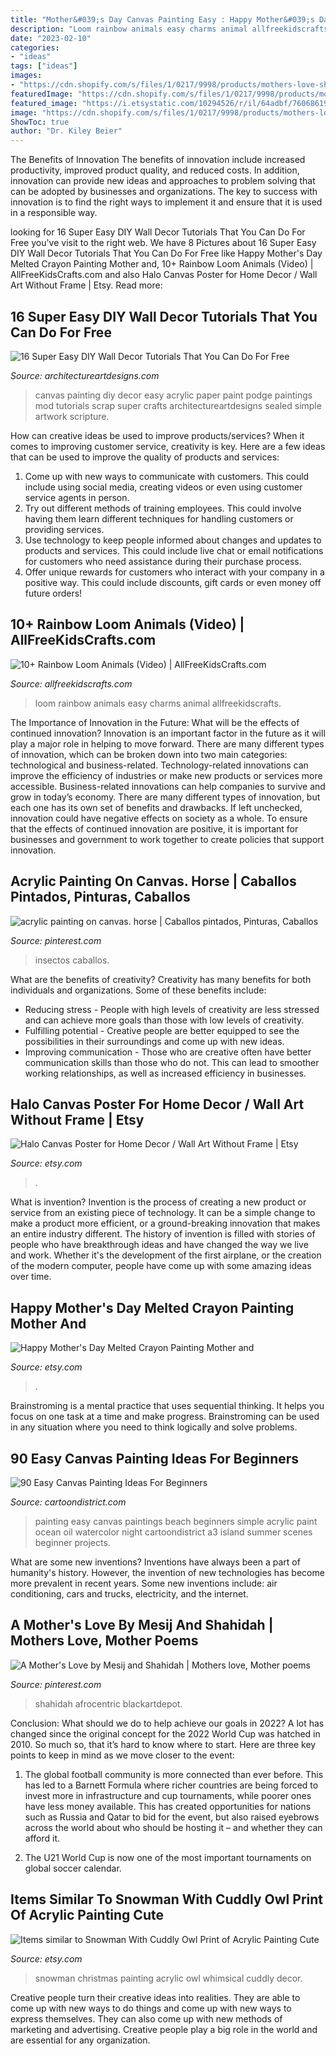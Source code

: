 ```yaml
---
title: "Mother&#039;s Day Canvas Painting Easy : Happy Mother&#039;s Day Melted Crayon Painting Mother And"
description: "Loom rainbow animals easy charms animal allfreekidscrafts"
date: "2023-02-10"
categories:
- "ideas"
tags: ["ideas"]
images:
- "https://cdn.shopify.com/s/files/1/0217/9998/products/mothers-love-shahidah-mesij.jpg?v=1492393833"
featuredImage: "https://cdn.shopify.com/s/files/1/0217/9998/products/mothers-love-shahidah-mesij.jpg?v=1492393833"
featured_image: "https://i.etsystatic.com/10294526/r/il/64adbf/760686193/il_570xN.760686193_h191.jpg"
image: "https://cdn.shopify.com/s/files/1/0217/9998/products/mothers-love-shahidah-mesij.jpg?v=1492393833"
ShowToc: true
author: "Dr. Kiley Beier"
---
```



The Benefits of Innovation
The benefits of innovation include increased productivity, improved product quality, and reduced costs. In addition, innovation can provide new ideas and approaches to problem solving that can be adopted by businesses and organizations. The key to success with innovation is to find the right ways to implement it and ensure that it is used in a responsible way.

	

		
looking for 16 Super Easy DIY Wall Decor Tutorials That You Can Do For Free you've visit to the right web. We have 8 Pictures about 16 Super Easy DIY Wall Decor Tutorials That You Can Do For Free like Happy Mother&#039;s Day Melted Crayon Painting Mother and, 10+ Rainbow Loom Animals (Video) | AllFreeKidsCrafts.com and also Halo Canvas Poster for Home Decor / Wall Art Without Frame | Etsy. Read more:
		
    
## 16 Super Easy DIY Wall Decor Tutorials That You Can Do For Free

<img loading=lazy src="http://www.architectureartdesigns.com/wp-content/uploads/2017/10/8-2.jpg" onerror="this.onerror=null;this.src='https://tse3.mm.bing.net/th?id=OIP.YeA_xcguL29YGAcnwsNqKgHaHa&amp;pid=15.1';" alt="16 Super Easy DIY Wall Decor Tutorials That You Can Do For Free">

_Source: architectureartdesigns.com_

>canvas painting diy decor easy acrylic paper paint podge paintings mod tutorials scrap super crafts architectureartdesigns sealed simple artwork scripture. 

	

How can creative ideas be used to improve products/services?
When it comes to improving customer service, creativity is key. Here are a few ideas that can be used to improve the quality of products and services: 
1. Come up with new ways to communicate with customers. This could include using social media, creating videos or even using customer service agents in person.
2. Try out different methods of training employees. This could involve having them learn different techniques for handling customers or providing services.
3. Use technology to keep people informed about changes and updates to products and services. This could include live chat or email notifications for customers who need assistance during their purchase process.
4. Offer unique rewards for customers who interact with your company in a positive way. This could include discounts, gift cards or even money off future orders!

    
## 10+ Rainbow Loom Animals (Video) | AllFreeKidsCrafts.com

<img loading=lazy src="https://irepo.primecp.com/2015/09/238710/AFKC---Rainbow-Loom-Animals-to-Make-collage_ExtraLarge800_ID-1215893.jpg?v=1215893" onerror="this.onerror=null;this.src='https://tse3.mm.bing.net/th?id=OIP.yX64MlDg8fR5CmKDXPZ82QHaLG&amp;pid=15.1';" alt="10+ Rainbow Loom Animals (Video) | AllFreeKidsCrafts.com">

_Source: allfreekidscrafts.com_

>loom rainbow animals easy charms animal allfreekidscrafts. 

	

The Importance of Innovation in the Future: What will be the effects of continued innovation?
Innovation is an important factor in the future as it will play a major role in helping to move forward. There are many different types of innovation, which can be broken down into two main categories: technological and business-related. Technology-related innovations can improve the efficiency of industries or make new products or services more accessible. Business-related innovations can help companies to survive and grow in today’s economy. There are many different types of innovation, but each one has its own set of benefits and drawbacks. If left unchecked, innovation could have negative effects on society as a whole. To ensure that the effects of continued innovation are positive, it is important for businesses and government to work together to create policies that support innovation.

    
## Acrylic Painting On Canvas. Horse | Caballos Pintados, Pinturas, Caballos

<img loading=lazy src="https://i.pinimg.com/736x/dc/a6/36/dca6361b1b1b026b5a9a4371782062d5--acrylic-paintings-acrylics.jpg" onerror="this.onerror=null;this.src='https://tse2.mm.bing.net/th?id=OIP.WBRjSI5LCuInk97qBzOuBwHaKJ&amp;pid=15.1';" alt="acrylic painting on canvas. horse | Caballos pintados, Pinturas, Caballos">

_Source: pinterest.com_

>insectos caballos. 

	

What are the benefits of creativity?
Creativity has many benefits for both individuals and organizations. Some of these benefits include: 
- Reducing stress - People with high levels of creativity are less stressed and can achieve more goals than those with low levels of creativity. 
- Fulfilling potential - Creative people are better equipped to see the possibilities in their surroundings and come up with new ideas. 
- Improving communication - Those who are creative often have better communication skills than those who do not. This can lead to smoother working relationships, as well as increased efficiency in businesses.

    
## Halo Canvas Poster For Home Decor / Wall Art Without Frame | Etsy

<img loading=lazy src="https://i.etsystatic.com/27839927/r/il/282e00/3005748758/il_1588xN.3005748758_45qp.jpg" onerror="this.onerror=null;this.src='https://tse3.mm.bing.net/th?id=OIP.oIfj5WB6GCc0_h3lWhL4SQHaHa&amp;pid=15.1';" alt="Halo Canvas Poster for Home Decor / Wall Art Without Frame | Etsy">

_Source: etsy.com_

>. 

	

What is invention?
Invention is the process of creating a new product or service from an existing piece of technology. It can be a simple change to make a product more efficient, or a ground-breaking innovation that makes an entire industry different. 
The history of invention is filled with stories of people who have breakthrough ideas and have changed the way we live and work. Whether it's the development of the first airplane, or the creation of the modern computer, people have come up with some amazing ideas over time.

    
## Happy Mother&#039;s Day Melted Crayon Painting Mother And

<img loading=lazy src="https://img0.etsystatic.com/009/0/5988918/il_570xN.442784368_nsks.jpg" onerror="this.onerror=null;this.src='https://tse1.mm.bing.net/th?id=OIP.F78eAoaY7OST5Rttxpne9QHaJ4&amp;pid=15.1';" alt="Happy Mother&#039;s Day Melted Crayon Painting Mother and">

_Source: etsy.com_

>. 

	

Brainstroming is a mental practice that uses sequential thinking. It helps you focus on one task at a time and make progress. Brainstroming can be used in any situation where you need to think logically and solve problems.

    
## 90 Easy Canvas Painting Ideas For Beginners

<img loading=lazy src="http://www.cartoondistrict.com/wp-content/uploads/2017/06/Easy-Canvas-Painting-Ideas-For-Beginners17-1.jpg" onerror="this.onerror=null;this.src='https://tse2.mm.bing.net/th?id=OIP.vvkeAUxQvgkUVSxEPgOckQHaJ4&amp;pid=15.1';" alt="90 Easy Canvas Painting Ideas For Beginners">

_Source: cartoondistrict.com_

>painting easy canvas paintings beach beginners simple acrylic paint ocean oil watercolor night cartoondistrict a3 island summer scenes beginner projects. 

	

What are some new inventions?
Inventions have always been a part of humanity's history. However, the invention of new technologies has become more prevalent in recent years. Some new inventions include: air conditioning, cars and trucks, electricity, and the internet.

    
## A Mother&#039;s Love By Mesij And Shahidah | Mothers Love, Mother Poems

<img loading=lazy src="https://cdn.shopify.com/s/files/1/0217/9998/products/mothers-love-shahidah-mesij.jpg?v=1492393833" onerror="this.onerror=null;this.src='https://tse2.mm.bing.net/th?id=OIP.ba2-0e6w0lKoCy1EONjnAgHaSZ&amp;pid=15.1';" alt="A Mother&#039;s Love by Mesij and Shahidah | Mothers love, Mother poems">

_Source: pinterest.com_

>shahidah afrocentric blackartdepot. 

	

Conclusion: What should we do to help achieve our goals in 2022?
A lot has changed since the original concept for the 2022 World Cup was hatched in 2010. So much so, that it’s hard to know where to start. Here are three key points to keep in mind as we move closer to the event:
1. The global football community is more connected than ever before. This has led to a Barnett Formula where richer countries are being forced to invest more in infrastructure and cup tournaments, while poorer ones have less money available. This has created opportunities for nations such as Russia and Qatar to bid for the event, but also raised eyebrows across the world about who should be hosting it – and whether they can afford it.

2. The U21 World Cup is now one of the most important tournaments on global soccer calendar.

    
## Items Similar To Snowman With Cuddly Owl Print Of Acrylic Painting Cute

<img loading=lazy src="https://i.etsystatic.com/10294526/r/il/64adbf/760686193/il_570xN.760686193_h191.jpg" onerror="this.onerror=null;this.src='https://tse4.mm.bing.net/th?id=OIP.RlYunk13iyNE9Hdbrv5jNAHaJ6&amp;pid=15.1';" alt="Items similar to Snowman With Cuddly Owl Print of Acrylic Painting Cute">

_Source: etsy.com_

>snowman christmas painting acrylic owl whimsical cuddly decor. 

	

Creative people turn their creative ideas into realities. They are able to come up with new ways to do things and come up with new ways to express themselves. They can also come up with new methods of marketing and advertising. Creative people play a big role in the world and are essential for any organization.

